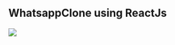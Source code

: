 ## WhatsappClone using ReactJs
![](https://raw.githubusercontent.com/ELMAJOULI/whatsappClone-reactjs/master/src/image/whatsapp_clone.gif)
